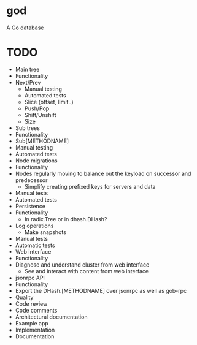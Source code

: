 god
===

A Go database

# TODO

* Main tree
 * Functionality
  * Next/Prev
	 * Manual testing
	 * Automated tests
	* Slice (offset, limit..)
	* Push/Pop
	* Shift/Unshift
	* Size
* Sub trees
 * Functionality
  * Sub[METHODNAME]
 * Manual testing
 * Automated tests
* Node migrations
 * Functionality
  * Nodes regularly moving to balance out the keyload on successor and predecessor
	* Simplify creating prefixed keys for servers and data
 * Manual tests
 * Automated tests
* Persistence
 * Functionality
	* In radix.Tree or in dhash.DHash?
  * Log operations
	* Make snapshots
 * Manual tests
 * Automatic tests
* Web interface
 * Functionality
  * Diagnose and understand cluster from web interface
	* See and interact with content from web interface
* jsonrpc API
 * Functionality
  * Export the DHash.[METHODNAME] over jsonrpc as well as gob-rpc
* Quality
 * Code review
 * Code comments
 * Architectural documentation
* Example app
 * Implementation
 * Documentation

